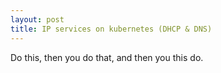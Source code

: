 ```yaml
---
layout: post
title: IP services on kubernetes (DHCP & DNS)
---
```

Do this, then you do that, and then you this do.
